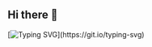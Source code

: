 ## Hi there 👋

[![Typing SVG](https://readme-typing-svg.demolab.com?font=Fira+Code&weight=500&size=30&pause=1000&color=C953FF&random=false&width=435&lines=Go+home+and+code.)](https://git.io/typing-svg)
